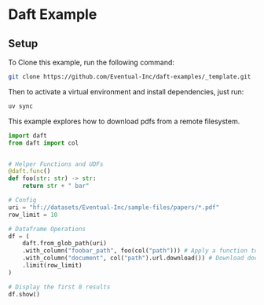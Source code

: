 # Daft Example

## Setup

To Clone this example, run the following command:

```bash
git clone https://github.com/Eventual-Inc/daft-examples/_template.git
```

Then to activate a virtual environment and install dependencies, just run:

```bash
uv sync
```

This example explores how to download pdfs from a remote filesystem. 

```python
import daft 
from daft import col


# Helper Functions and UDFs
@daft.func()
def foo(str: str) -> str:
    return str + " bar"

# Config
uri = "hf://datasets/Eventual-Inc/sample-files/papers/*.pdf"
row_limit = 10

# Dataframe Operations
df = (
    daft.from_glob_path(uri) 
    .with_column("foobar_path", foo(col("path"))) # Apply a function to the path column
    .with_column("document", col("path").url.download()) # Download documents
    .limit(row_limit)
)

# Display the first 8 results
df.show()
```
